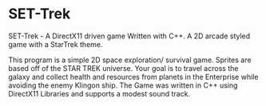 # SET-Trek
SET-Trek - A DirectX11 driven game Written with C++.  A 2D arcade styled game with a StarTrek theme.

This program is a simple 2D space exploration/ survival game. Sprites are based off of the STAR TREK universe.
Your goal is to travel across the galaxy and collect health and resources from planets in the Enterprise while avoiding
the enemy Klingon ship. The Game was written in C++ using DirectX11 Libraries and supports a modest sound track.
